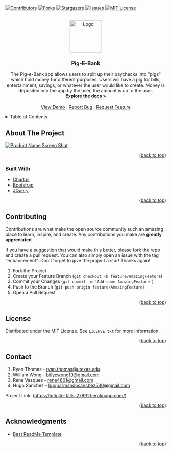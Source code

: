 <div id="top"></div>
<!--
*** Thanks for checking out the Best-README-Template. If you have a suggestion
*** that would make this better, please fork the repo and create a pull request
*** or simply open an issue with the tag "enhancement".
*** Don't forget to give the project a star!
*** Thanks again! Now go create something AMAZING! :D
-->



<!-- PROJECT SHIELDS -->
<!--
*** I'm using markdown "reference style" links for readability.
*** Reference links are enclosed in brackets [ ] instead of parentheses ( ).
*** See the bottom of this document for the declaration of the reference variables
*** for contributors-url, forks-url, etc. This is an optional, concise syntax you may use.
*** https://www.markdownguide.org/basic-syntax/#reference-style-links
-->
[![Contributors][contributors-shield]][contributors-url]
[![Forks][forks-shield]][forks-url]
[![Stargazers][stars-shield]][stars-url]
[![Issues][issues-shield]][issues-url]
[![MIT License][license-shield]][license-url]




<!-- PROJECT LOGO -->
<br />
<div align="center">
  <a href="https://github.com/Stiltsskinner/Pig-E-Bank">
    <img src="https://github.com/Stiltskinner/Pig-E-Bank/blob/main/images/pig.png" alt="Logo" width="100" height="100">
  </a>

<h3 align="center">Pig-E-Bank</h3>

  <p align="center">
    The Pig-e-Bank app allows users to split up their paychecks into "pigs" which hold money for different purposes.  Users will have a pig for bills, entertainment, savings, or whatever the user would like to create. Money is deposited into the app by the user, the amount is up to the user. 
    <br />
    <a href="https://github.com/github_username/repo_name"><strong>Explore the docs »</strong></a>
    <br />
    <br />
    <a href="https://github.com/github_username/repo_name">View Demo</a>
    ·
    <a href="https://github.com/github_username/repo_name/issues">Report Bug</a>
    ·
    <a href="https://github.com/github_username/repo_name/issues">Request Feature</a>
  </p>
</div>



<!-- TABLE OF CONTENTS -->
<details>
  <summary>Table of Contents</summary>
  <ol>
    <li>
      <a href="#about-the-project">About The Project</a>
      <ul>
        <li><a href="#built-with">Built With</a></li>
      </ul>
    </li>
    <li>
      <a href="#getting-started">Getting Started</a>
      <ul>
        <li><a href="#prerequisites">Prerequisites</a></li>
        <li><a href="#installation">Installation</a></li>
      </ul>
    </li>
    <li><a href="#usage">Usage</a></li>
    <li><a href="#roadmap">Roadmap</a></li>
    <li><a href="#contributing">Contributing</a></li>
    <li><a href="#license">License</a></li>
    <li><a href="#contact">Contact</a></li>
    <li><a href="#acknowledgments">Acknowledgments</a></li>
  </ol>
</details>



<!-- ABOUT THE PROJECT -->
## About The Project

[![Product Name Screen Shot][product-screenshot]](https://example.com)



<p align="right">(<a href="#top">back to top</a>)</p>



### Built With
* [Chart.js](https://www.chartjs.org)
* [Bootstrap](https://getbootstrap.com)
* [JQuery](https://jquery.com)

<p align="right">(<a href="#top">back to top</a>)</p>



<!-- CONTRIBUTING -->
## Contributing

Contributions are what make the open source community such an amazing place to learn, inspire, and create. Any contributions you make are **greatly appreciated**.

If you have a suggestion that would make this better, please fork the repo and create a pull request. You can also simply open an issue with the tag "enhancement".
Don't forget to give the project a star! Thanks again!

1. Fork the Project
2. Create your Feature Branch (`git checkout -b feature/AmazingFeature`)
3. Commit your Changes (`git commit -m 'Add some AmazingFeature'`)
4. Push to the Branch (`git push origin feature/AmazingFeature`)
5. Open a Pull Request

<p align="right">(<a href="#top">back to top</a>)</p>



<!-- LICENSE -->
## License

Distributed under the MIT License. See `LICENSE.txt` for more information.

<p align="right">(<a href="#top">back to top</a>)</p>



<!-- CONTACT -->
## Contact
1. Ryan Thomas - ryan.thomas@utexas.edu
2. William Wong - billycwong19@gmail.com
3. Rene Vasquez - rene4801@gmail.com
4. Hugo Sanchez - hugoarmandosanchez530@gmail.com


Project Link: (https://infinite-falls-27891.herokuapp.com/)

<p align="right">(<a href="#top">back to top</a>)</p>



<!-- ACKNOWLEDGMENTS -->
## Acknowledgments

* [Best ReadMe Template](https://github.com/othneildrew/Best-README-Template)

<p align="right">(<a href="#top">back to top</a>)</p>



<!-- MARKDOWN LINKS & IMAGES -->
<!-- https://www.markdownguide.org/basic-syntax/#reference-style-links -->
[contributors-shield]: https://img.shields.io/github/contributors/Stiltskinner/Pig-E-Bank.svg?style=for-the-badge
[contributors-url]: https://github.com/Stiltskinner/Pig-E-Bank/graphs/contributors
[forks-shield]: https://img.shields.io/github/forks/Stiltskinner/Pig-E-Bank.svg?style=for-the-badge
[forks-url]: https://github.com/Stiltskinner/Pig-E-Bank/network/members
[stars-shield]: https://img.shields.io/github/stars/Stiltskinner/Pig-E-Bank.svg?style=for-the-badge
[stars-url]: https://github.com/Stiltskinner/Pig-E-Bank/stargazers
[issues-shield]: https://img.shields.io/github/issues/Stiltskinner/Pig-E-Bank.svg?style=for-the-badge
[issues-url]: https://github.com/Stiltskinner/Pig-E-Bank/issues
[license-shield]: https://img.shields.io/github/license/Stiltskinner/Pig-E-Bank.svg?style=for-the-badge
[license-url]: https://github.com/Stiltskinner/Pig-E-Bank/blob/master/LICENSE.txt

[product-screenshot]: images/screenshot.png